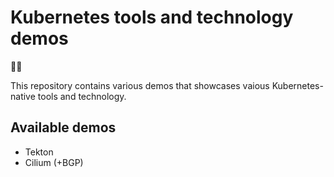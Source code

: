 # Kubernetes tools and technology demos

:mage_man:

This repository contains various demos that showcases vaious Kubernetes-native tools and technology.

## Available demos

* Tekton
* Cilium (+BGP)
